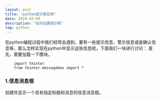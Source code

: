 ```yaml
---
layout: post
title: "python提示框应用"
date: 2024-03-09
description: "如何设置提示框"
tag: python
---  
```

在python编程过程中我们经常会遇到，要有一些提示信息、警示信息或是确认信息等，那么怎样实现在python中显示这些信息呢，下面我们一块进行讨论：
首先，需要加载一下模块。  
```
    import tkinter  
    from tkinter.messagebox import *      
```
### 1.信息消息框  
创建并显示一个具有指定标题和消息的信息消息框。  
